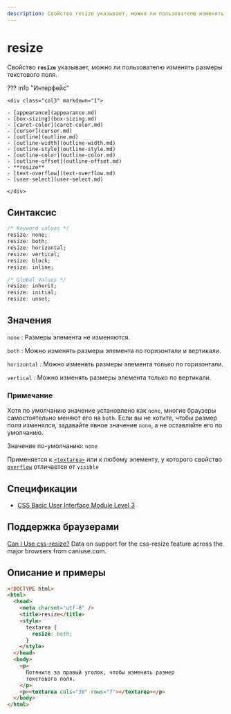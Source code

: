 ```yaml
---
description: Свойство resize указывает, можно ли пользователю изменять размеры текстового поля
---
```


# resize

Свойство **`resize`** указывает, можно ли пользователю изменять размеры текстового поля.

??? info "Интерфейс"

    <div class="col3" markdown="1">

    - [appearance](appearance.md)
    - [box-sizing](box-sizing.md)
    - [caret-color](caret-color.md)
    - [cursor](cursor.md)
    - [outline](outline.md)
    - [outline-width](outline-width.md)
    - [outline-style](outline-style.md)
    - [outline-color](outline-color.md)
    - [outline-offset](outline-offset.md)
    - **resize**
    - [text-overflow](text-overflow.md)
    - [user-select](user-select.md)

    </div>

## Синтаксис

```css
/* Keyword values */
resize: none;
resize: both;
resize: horizontal;
resize: vertical;
resize: block;
resize: inline;

/* Global values */
resize: inherit;
resize: initial;
resize: unset;
```

## Значения

`none`
: Размеры элемента не изменяются.

`both`
: Можно изменять размеры элемента по горизонтали и вертикали.

`horizontal`
: Можно изменять размеры элемента только по горизонтали.

`vertical`
: Можно изменять размеры элемента только по вертикали.

### Примечание

Хотя по умолчанию значение установлено как `none`, многие браузеры самостоятельно меняют его на `both`. Если вы не хотите, чтобы размер поля изменялся, задавайте явное значение `none`, а не оставляйте его по умолчанию.

Значение по-умолчанию: `none`

Применяется к [`<textarea>`](../html/textarea.md) или к любому элементу, у которого свойство [`overflow`](overflow.md) отличается от `visible`

## Спецификации

- [CSS Basic User Interface Module Level 3](http://dev.w3.org/csswg/css3-ui/#resize)

## Поддержка браузерами

<p class="ciu_embed" data-feature="css-resize" data-periods="future_1,current,past_1,past_2">
  <a href="http://caniuse.com/#feat=css-resize">Can I Use css-resize?</a> Data on support for the css-resize feature across the major browsers from caniuse.com.
</p>

## Описание и примеры

```html
<!DOCTYPE html>
<html>
  <head>
    <meta charset="utf-8" />
    <title>resize</title>
    <style>
      textarea {
        resize: both;
      }
    </style>
  </head>
  <body>
    <p>
      Потяните за правый уголок, чтобы изменить размер
      текстового поля.
    </p>
    <p><textarea cols="30" rows="7"></textarea></p>
  </body>
</html>
```
